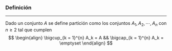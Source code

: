 ### Definición
---
Dado un conjunto $A$ se define partición como los conjuntos $A_1, A_2, \cdots, A_n$ con $n \geq 2$ tal que cumplen
$$ \begin{align} 
	\bigcup_{k = 1}^{n} A_k = A && \bigcap_{k = 1}^{n} A_k = \emptyset
\end{align} $$
